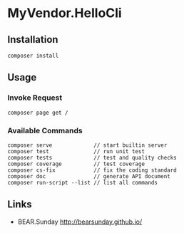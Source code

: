 # MyVendor.HelloCli

## Installation

    composer install

## Usage

### Invoke Request

    composer page get /

### Available Commands

    composer serve             // start builtin server
    composer test              // run unit test
    composer tests             // test and quality checks
    composer coverage          // test coverage
    composer cs-fix            // fix the coding standard
    composer doc               // generate API document
    composer run-script --list // list all commands
    
## Links

 * BEAR.Sunday http://bearsunday.github.io/
